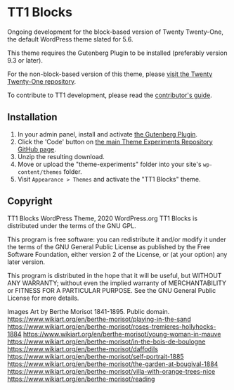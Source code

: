 # TT1 Blocks

Ongoing development for the block-based version of Twenty Twenty-One, the default WordPress theme slated for 5.6. 

This theme requires the Gutenberg Plugin to be installed (preferably version 9.3 or later).

For the non-block-based version of this theme, please [visit the Twenty Twenty-One repository](https://github.com/WordPress/twentytwentyone). 

To contribute to TT1 development, please read the [contributor's guide](/CONTRIBUTING.md).

## Installation

1. In your admin panel, install and activate [the Gutenberg Plugin](https://wordpress.org/plugins/gutenberg/). 
2. Click the 'Code' button on [the main Theme Experiments Repository GitHub page](https://github.com/wordpress/theme-experiments).
3. Unzip the resulting download. 
4. Move or upload the "theme-experiments" folder into your site's `wp-content/themes` folder.
6. Visit `Appearance > Themes` and activate the "TT1 Blocks" theme.

## Copyright

TT1 Blocks WordPress Theme, 2020 WordPress.org
TT1 Blocks is distributed under the terms of the GNU GPL.

This program is free software: you can redistribute it and/or modify
it under the terms of the GNU General Public License as published by
the Free Software Foundation, either version 2 of the License, or
(at your option) any later version.

This program is distributed in the hope that it will be useful,
but WITHOUT ANY WARRANTY; without even the implied warranty of
MERCHANTABILITY or FITNESS FOR A PARTICULAR PURPOSE. See the
GNU General Public License for more details.

Images
Art by Berthe Morisot 1841-1895. Public domain.
https://www.wikiart.org/en/berthe-morisot/playing-in-the-sand
https://www.wikiart.org/en/berthe-morisot/roses-tremieres-hollyhocks-1884
https://www.wikiart.org/en/berthe-morisot/young-woman-in-mauve
https://www.wikiart.org/en/berthe-morisot/in-the-bois-de-boulogne
https://www.wikiart.org/en/berthe-morisot/daffodils
https://www.wikiart.org/en/berthe-morisot/self-portrait-1885
https://www.wikiart.org/en/berthe-morisot/the-garden-at-bougival-1884
https://www.wikiart.org/en/berthe-morisot/villa-with-orange-trees-nice
https://www.wikiart.org/en/berthe-morisot/reading
